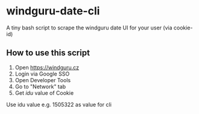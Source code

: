 # windguru-date-cli
A tiny bash script to scrape the windguru date UI for your user (via cookie-id)

## How to use this script

1. Open https://windguru.cz
2. Login via Google SSO
3. Open Developer Tools
4. Go to "Network" tab
5. Get *idu* value of Cookie

Use idu value e.g. 1505322 as value for cli

